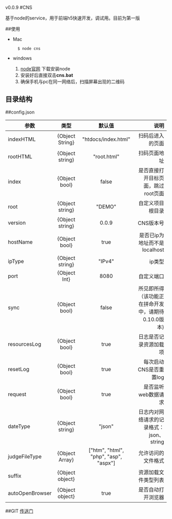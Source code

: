 v0.0.9
#CNS

基于node的service，用于前端h5快速开发，调试用。目前为第一版

##使用
* Mac
	
		$ node cns

* windows
	1. [node官网](https://nodejs.org/) 下载安装node
	2. 安装好后直接双击**cns.bat**
	3. 确保手机与pc在同一网络后，扫描屏幕出现的二维码

## 目录结构


##config.json
   
| 参数 | 类型 |默认值| 说明 |
| ------------- |:-------------:| :----------:| -----:|
| indexHTML     | {Object String} | "htdocs/index.html"|扫码后进入的页面 |
| rootHTML |{Object string} | "root.html"|扫码页面地址 |
| index|{Object bool}|false|是否直接打开目标页面，跳过root页面|
|root|{Object string}|"DEMO"|自定义项目根目录|
|version|{Object string} |0.0.9|CNS版本号|
|hostName|{Object bool}|true|是否已ip为地址而不是localhost|
|ipType|{Object string}| "IPv4"|ip类型
|port|{Object Int}|8080|自定义端口|
|sync|{Object bool}|false|所见即所得</br>（该功能正在拼命开发中，请期待0.10.0版本)|
|resourcesLog|{Object bool}|true|日志是否记录资源加载项|
|resetLog|{Object bool}|true|每次启动CNS是否重置log|
|request|{Object bool}|true|是否监听web数据请求|
|dateType|{Object string}|"json"|日志内对网络请求的记录格式：json、string|
|judgeFileType|{Object Array}|["htm", "html", "php", "asp", "aspx"]|允许访问的文件格式|
|suffix|{Object object}||资源加载文件类型列表|
|autoOpenBrowser|{Object object} |true|是否自动打开浏览器|

##GIT
[传送门](https://coding.net/u/belial/p/CNS/git)

